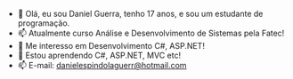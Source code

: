 - 👋 Olá, eu sou Daniel Guerra, tenho 17 anos, e sou um estudante de programação.
- 📫 Atualmente curso Análise e Desenvolvimento de Sistemas pela Fatec!
- 👀 Me interesso em Desenvolvimento C#, ASP.NET!
- 🌱 Estou aprendendo C#, ASP.NET, MVC etc!
- 📫 E-mail: danielespindolaguerr@hotmail.com

<!---
danielguerr/danielguerr is a ✨ special ✨ repository because its `README.md` (this file) appears on your GitHub profile.
You can click the Preview link to take a look at your changes.
--->
